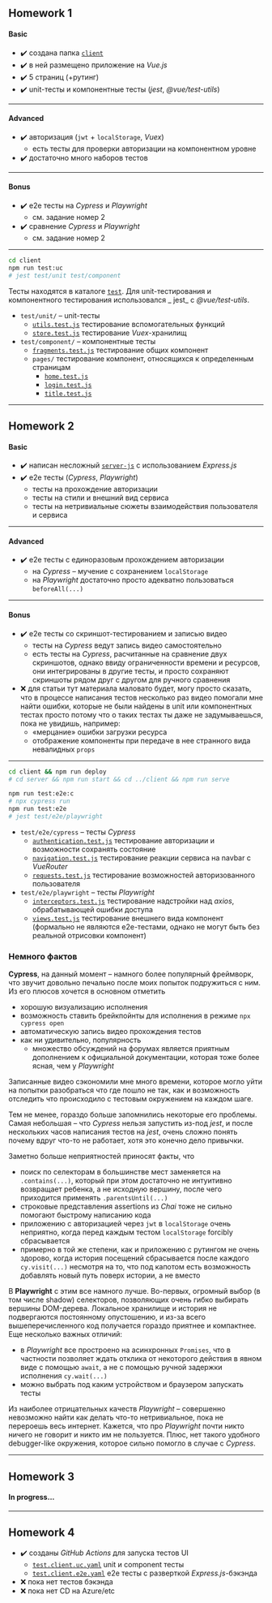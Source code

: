 ## Homework 1

#### Basic

* ✔️ создана папка [`client`](client)
* ✔️ в ней размещено приложение на _Vue.js_
* ✔️ 5 страниц (+рутинг)
* ✔️ unit-тесты и компонентные тесты (_jest_, _@vue/test-utils_)

---

#### Advanced

* ✔️ авторизация (`jwt` + `localStorage`, _Vuex_)
    * есть тесты для проверки авторизации на компонентном уровне
* ✔️ достаточно много наборов тестов

---

#### Bonus

* ✔️ e2e тесты на _Cypress_ и _Playwright_
    * см. задание номер 2
* ✔️ сравнение _Cypress_ и _Playwright_
    * см. задание номер 2

---

```bash
cd client
npm run test:uc
# jest test/unit test/component
```

Тесты находятся в каталоге [`test`](client/test). Для unit-тестирования и компонентного тестирования использовался _
jest_ с _@vue/test-utils_.

* `test/unit/` &ndash; unit-тесты
    * [`utils.test.js`](client/test/unit/utils.test.js)
      тестирование вспомогательных функций
    * [`store.test.js`](client/test/unit/store.test.js)
      тестирование _Vuex_-хранилищ
* `test/component/` &ndash; компонентные тесты
    * [`fragments.test.js`](client/test/component/fragments.test.js)
      тестирование общих компонент
    * `pages/`
      тестирование компонент, относящихся к определенным страницам
        * [`home.test.js`](client/test/component/pages/home.test.js)
        * [`login.test.js`](client/test/component/pages/login.test.js)
        * [`title.test.js`](client/test/component/pages/title.test.js)

---

## Homework 2

#### Basic

* ✔️ написан несложный [`server-js`](server-js) с использованием _Express.js_
* ✔️ e2e тесты (_Cypress_, _Playwright_)
    * тесты на прохождение авторизации
    * тесты на стили и внешний вид сервиса
    * тесты на нетривиальные сюжеты взаимодействия пользователя и сервиса
    
---

#### Advanced

* ✔️ e2e тесты с единоразовым прохождением авторизации
    * на _Cypress_ &ndash; мучение с сохранением `localStorage`
    * на _Playwright_ достаточно просто адекватно пользоваться `beforeAll(...)`

---

#### Bonus

* ✔️ e2e тесты со скриншот-тестированием и записью видео
    * тесты на _Cypress_ ведут запись видео самостоятельно
    * есть тесты на _Cypress_, расчитанные на сравнение двух скриншотов, однако
      ввиду ограниченности времени и ресурсов, они интегрированы в другие тесты,
      и просто сохраняют скриншоты рядом друг с другом для ручного сравнения
* ❌ для статьи тут материала маловато будет, могу просто сказать, что в процессе 
написания тестов несколько раз видео помогали мне найти ошибки, которые не были 
найдены в unit или компонентных тестах просто потому что о таких тестах ты даже не
задумываешься, пока не увидишь, например:
    * &laquo;мерцание&raquo; ошибки загрузки ресурса
    * отображение компоненты при передаче в нее странного вида невалидных `props`

---

```bash
cd client && npm run deploy
# cd server && npm run start && cd ../client && npm run serve

npm run test:e2e:c
# npx cypress run
npm run test:e2e
# jest test/e2e/playwright
```

* `test/e2e/cypress` &ndash; тесты _Cypress_
    * [`authentication.test.js`](client/test/e2e/cypress/authentication.test.js)
      тестирование авторизации и возможности сохранять состояние
    * [`navigation.test.js`](client/test/e2e/cypress/navigation.test.js)
      тестирование реакции сервиса на navbar с _VueRouter_
    * [`requests.test.js`](client/test/e2e/cypress/requests.test.js)
      тестирование возможностей авторизованного пользователя
* `test/e2e/playwright` &ndash; тесты _Playwright_
    * [`interceptors.test.js`](client/test/e2e/playwright/interceptors.test.js)
      тестирование надстройки над _axios_, обрабатывающей ошибки доступа
    * [`views.test.js`](client/test/e2e/playwright/views.test.js)
      тестирование внешнего вида компонент (формально не являются e2e-тестами, 
      однако не могут быть без реальной отрисовки компонент)

### Немного фактов

**Cypress**, на данный момент &ndash; намного более популярный фреймворк, 
что звучит довольно печально после моих попыток подружиться с ним. Из его плюсов хочется в основном
отметить 
* хорошую визуализацию исполнения 
* возможность ставить брейкпойнты для исполнения в режиме `npx cypress open`
* автоматическую запись видео прохождения тестов
* как ни удивительно, популярность
    * множество обсуждений на форумах является приятным дополнением
    к официальной документации, которая тоже более ясная, чем у _Playwright_

Записанные видео сэкономили мне много времени, которое могло уйти на попытки разобраться
что где пошло не так, как и возможность отследить что происходило с тестовым окружением на
каждом шаге.

Тем не менее, гораздо больше запомнились некоторые его проблемы. Самая небольшая 
&ndash; что _Cypress_ нельзя запустить из-под _jest_, и после нескольких часов 
написания тестов на _jest_, очень сложно понять почему вдруг что-то не работает,
хотя это конечно дело привычки.

Заметно больше неприятностей приносят факты, что
* поиск по селекторам в большинстве мест заменяется на `.contains(...)`, который
при этом достаточно не интуитивно возвращает ребенка, а не исходную вершину,
после чего приходится применять `.parentsUntil(...)`
* строковые представления assertions из _Chai_ тоже не сильно помогают 
быстрому написанию кода
* приложению с авторизацией через `jwt` в `localStorage` очень неприятно, когда
перед каждым тестом `localStorage` forcibly сбрасывается
* примерно в той же степени, как и приложению с рутингом не очень здорово, когда
история посещений сбрасывается после каждого `cy.visit(...)` несмотря на то, что
под капотом есть возможность добавлять новый путь поверх истории, а не вместо
  
В **Playwright** с этим все намного лучше. Во-первых, огромный выбор (в том числе shadow) 
селекторов, позволяющих очень гибко выбирать вершины DOM-дерева. Локальное хранилище
и история не подвергаются постоянному опустошению, и из-за всего вышеперечисленного
код получается гораздо приятнее и компактнее. Еще несколько важных отличий:
* в _Playwright_ все простроено на асинхронных `Promises`, что в частности 
позволяет ждать отклика от некоторого действия в явном виде с помощью `await`,
а не с помощью ручной задержки исполнения `cy.wait(...)`
* можно выбрать под каким устройством и браузером запускать тесты

Из наиболее отрицательных качеств _Playwright_ &ndash; совершенно невозможно найти
как делать что-то нетривиальное, пока не перероешь весь интернет. Кажется, что
про _Playwright_ почти никто ничего не говорит и никто им не пользуется. Плюс,
нет такого удобного debugger-like окружения, которое сильно помогло в случае с 
_Cypress_.


---

## Homework 3

#### In progress...

---

## Homework 4

* ✔️ созданы _GitHub Actions_ для запуска тестов UI
    * [`test.client.uc.yaml`](.github/workflows/test.client.uc.yaml) unit и component тесты
    * [`test.client.e2e.yaml`](.github/workflows/test.client.e2e.yaml) e2e тесты с разверткой _Express.js_-бэкэнда
* ❌ пока нет тестов бэкэнда
* ❌ пока нет CD на Azure/etc